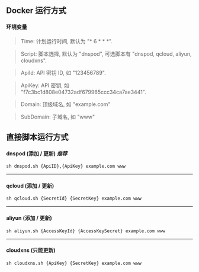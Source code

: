 ## Docker 运行方式
#### 环境变量
>Time: 计划运行时间, 默认为 "* 6 * * *".

>Script: 脚本选择, 默认为 "dnspod", 可选脚本有 "dnspod, qcloud, aliyun, cloudxns".

>ApiId: API 密钥 ID, 如 "123456789".

>ApiKey: API 密钥, 如 "f7c3bc1d808e04732adf679965ccc34ca7ae3441".

>Domain: 顶级域名, 如 "example.com"

>SubDomain: 子域名, 如 "www"


## 直接脚本运行方式
#### dnspod (添加 / 更新) *推荐*
```
sh dnspod.sh {ApiID},{ApiKey} example.com www
```
---
#### qcloud (添加 / 更新)
```
sh qcloud.sh {SecretId} {SecretKey} example.com www
```
---
#### aliyun (添加 / 更新)
```
sh aliyun.sh {AccessKeyId} {AccessKeySecret} example.com www
```
---
#### cloudxns (只能更新)
```
sh cloudxns.sh {ApiKey} {SecretKey} example.com www
```
